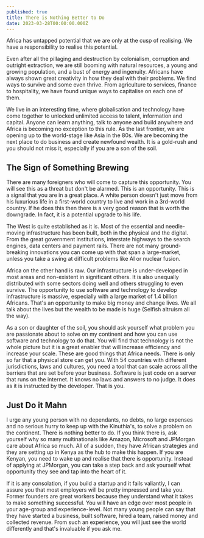 ```yaml
---
published: true
title: There is Nothing Better to Do
date: 2023-03-28T00:00:00.000Z
---
```

Africa has untapped potential that we are only at the cusp of realising. We have a responsibility to realise this potential.

Even after all the pillaging and destruction by colonialism, corruption and outright extraction, we are still booming with natural resources, a young and growing population, and a bust of energy and ingenuity. Africans have always shown great creativity in how they deal with their problems. We find ways to survive and some even thrive. From agriculture to services, finance to hospitality, we have found unique ways to capitalise on each one of them.

We live in an interesting time, where globalisation and technology have come together to unlocked unlimited access to talent, information and capital. Anyone can learn anything, talk to anyone and build anywhere and Africa is becoming no exception to this rule. As the last frontier, we are opening up to the world-stage like Asia in the 80s. We are becoming the next place to do business and create newfound wealth. It is a gold-rush and you should not miss it, especially if you are a son of the soil. 

## The Sign of Something Brewing

There are many foreigners who will come to capture this opportunity. You will see this as a threat but don't be alarmed. This is an opportunity. This is a signal that you are in a great place. A white person doesn't just move from his luxurious life in a first-world country to live and work in a 3rd-world country. If he does this then there is a very good reason that is worth the downgrade. In fact, it is a potential upgrade to his life.

The West is quite established as it is. Most of the essential and needle-moving infrastructure has been built, both in the physical and the digital. From the great government institutions, interstate highways to the search engines, data centers and payment rails. There are not many ground-breaking innovations you can come up with that span a large-market, unless you take a swing at difficult problems like AI or nuclear fusion. 

Africa on the other hand is raw. Our infrastructure is under-developed in most areas and non-existent in significant others. It is also unequally distributed with some sectors doing well and others struggling to even survive. The opportunity to use software and technology to develop infrastructure is massive, especially with a large market of 1.4 billion Africans. That's an opportunity to make big money and change lives. We all talk about the lives but the wealth to be made is huge (Selfish altruism all the way).

As a son or daughter of the soil, you should ask yourself what problem you are passionate about to solve on my continent and how you can use software and technology to do that. You will find that technology is not the whole picture but it is a great enabler that will increase efficiency and increase your scale. These are good things that Africa needs. There is only so far that a physical store can get you. With 54 countries with different jurisdictions, laws and cultures, you need a tool that can scale across all the barriers that are set before your business. Software is just code on a server that runs on the internet. It knows no laws and answers to no judge. It does as it is instructed by the developer. That is you.

## Just Do it Mahn

I urge any young person with no dependants, no debts, no large expenses and no serious hurry to keep up with the Kinuthia's, to solve a problem on the continent. There is nothing better to do. If you think there is, ask yourself why so many multinationals like Amazon, Microsoft and JPMorgan care about Africa so much. All of a sudden, they have African strategies and they are setting up in Kenya as the hub to make this happen. If you are Kenyan, you need to wake up and realise that there is opportunity. Instead of applying at JPMorgan, you can take a step back and ask yourself what opportunity they see and tap into the heart of it.

If it is any consolation, if you build a startup and it fails valiantly, I can assure you that most employers will be pretty impressed and take you. Former founders are great workers because they understand what it takes to make something successful. You will have an edge over most people in your age-group and experience-level. Not many young people can say that they have started a business, built software, hired a team, raised money and collected revenue. From such an experience, you will just see the world differently and that's invaluable if you ask me.
